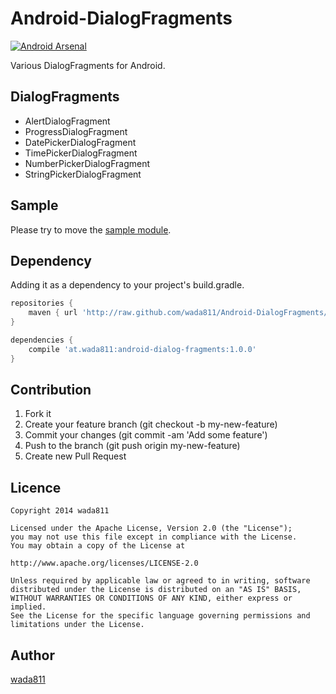 Android-DialogFragments
====
[![Android Arsenal](https://img.shields.io/badge/Android%20Arsenal-Android--DialogFragments-brightgreen.svg?style=flat)](https://android-arsenal.com/details/1/983)

Various DialogFragments for Android.

## DialogFragments

- AlertDialogFragment
- ProgressDialogFragment
- DatePickerDialogFragment
- TimePickerDialogFragment
- NumberPickerDialogFragment
- StringPickerDialogFragment

## Sample
Please try to move the [sample module](https://github.com/wada811/Android-DialogFragments/tree/master/sample).

## Dependency

Adding it as a dependency to your project's build.gradle.

```groovy
repositories {
    maven { url 'http://raw.github.com/wada811/Android-DialogFragments/master/repository/' }
}

dependencies {
    compile 'at.wada811:android-dialog-fragments:1.0.0'
}
```

## Contribution
1. Fork it
2. Create your feature branch (git checkout -b my-new-feature)
3. Commit your changes (git commit -am 'Add some feature')
4. Push to the branch (git push origin my-new-feature)
5. Create new Pull Request

## Licence

    Copyright 2014 wada811

    Licensed under the Apache License, Version 2.0 (the "License");
    you may not use this file except in compliance with the License.
    You may obtain a copy of the License at

    http://www.apache.org/licenses/LICENSE-2.0

    Unless required by applicable law or agreed to in writing, software
    distributed under the License is distributed on an "AS IS" BASIS,
    WITHOUT WARRANTIES OR CONDITIONS OF ANY KIND, either express or implied.
    See the License for the specific language governing permissions and
    limitations under the License.

## Author

[wada811](https://github.com/wada811)